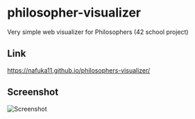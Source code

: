 # philosopher-visualizer

Very simple web visualizer for Philosophers (42 school project)

## Link
https://nafuka11.github.io/philosophers-visualizer/

## Screenshot
![Screenshot](https://user-images.githubusercontent.com/42476527/114307299-f0b7d800-9b19-11eb-8518-1d8b6a939c1e.png)
